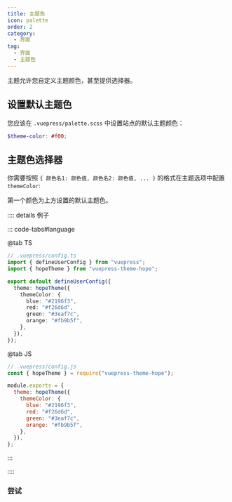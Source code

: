 ```yaml
---
title: 主题色
icon: palette
order: 2
category:
  - 界面
tag:
  - 界面
  - 主题色
---
```


主题允许您自定义主题颜色，甚至提供选择器。

<!-- more -->

## 设置默认主题色

您应该在 `.vuepress/palette.scss` 中设置站点的默认主题颜色：

```scss
$theme-color: #f00;
```

## 主题色选择器

你需要按照 `{ 颜色名1: 颜色值, 颜色名2: 颜色值, ... }` 的格式在主题选项中配置 `themeColor`:

第一个颜色为上方设置的默认主题色。

:::: details 例子

::: code-tabs#language

@tab TS

```ts {7-12}
// .vuepress/config.ts
import { defineUserConfig } from "vuepress";
import { hopeTheme } from "vuepress-theme-hope";

export default defineUserConfig({
  theme: hopeTheme({
    themeColor: {
      blue: "#2196f3",
      red: "#f26d6d",
      green: "#3eaf7c",
      orange: "#fb9b5f",
    },
  }),
});
```

@tab JS

```js {6-11}
// .vuepress/config.js
const { hopeTheme } = require("vuepress-theme-hope");

module.exports = {
  theme: hopeTheme({
    themeColor: {
      blue: "#2196f3",
      red: "#f26d6d",
      green: "#3eaf7c",
      orange: "#fb9b5f",
    },
  }),
};
```

:::

::::

### 尝试

<!-- markdownlint-disable-->

<ThemeColorPicker :themeColor="themeColor" />

<!-- markdownlint-restore -->

<script setup lang="ts">
import { computed } from 'vue';
import { useThemeData } from '@theme-hope/composables';
import ThemeColorPicker from '@theme-hope/module/outlook/components/ThemeColorPicker';

const themeData = useThemeData();

const themeColor = computed(() => {
  const { themeColor } = themeData.value;

  return themeColor === false ? null : themeColor;
});
</script>
